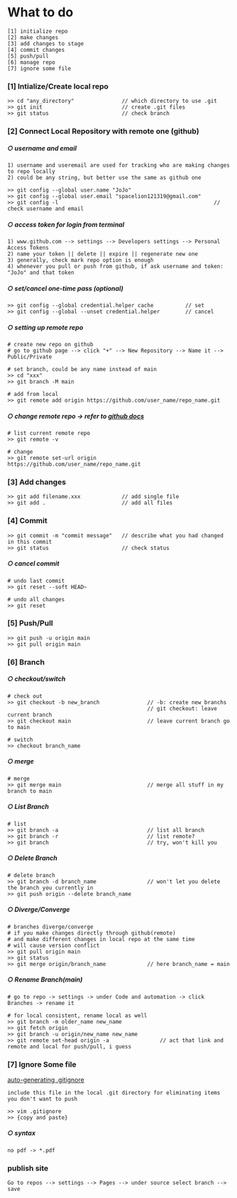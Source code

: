 
# What to do
```
[1] initialize repo 
[2] make changes 
[3] add changes to stage 
[4] commit changes 
[5] push/pull
[6] manage repo
[7] ignore some file
```

### [1] Intialize/Create local repo
```
>> cd "any_directory"               // which directory to use .git
>> git init                         // create .git files 
>> git status                       // check branch
```
### [2] Connect Local Repository with remote one (github)
##### &#x25cb; username and email 
```
1) username and useremail are used for tracking who are making changes to repo locally
2) could be any string, but better use the same as github one

>> git config --global user.name "JoJo"
>> git config --global user.email "spacelion121319@gmail.com"
>> git config -l                                                 // check username and email
```
##### &#x25cb; access token for login from terminal 
```
1) www.github.com --> settings --> Developers settings --> Personal Access Tokens
2) name your token || delete || expire || regenerate new one
3) generally, check mark repo option is enough
4) whenever you pull or push from github, if ask username and token: "JoJo" and that token
```

##### &#x25cb; set/cancel one-time pass (optional)
```
>> git config --global credential.helper cache          // set 
>> git config --global --unset credential.helper        // cancel
```
##### &#x25cb; setting up remote repo 
```
# create new repo on github 
# go to github page --> click "+" --> New Repository --> Name it --> Public/Private 

# set branch, could be any name instead of main
>> cd "xxx"
>> git branch -M main

# add from local
>> git remote add origin https://github.com/user_name/repo_name.git
```

##### &#x25cb; change remote repo -> refer to [*github docs*](https://docs.github.com/en/get-started/getting-started-with-git/managing-remote-repositories)
```
# list current remote repo 
>> git remote -v 

# change 
>> git remote set-url origin https://github.com/user_name/repo_name.git
```

### [3] Add changes 
```
>> git add filename.xxx             // add single file 
>> git add .                        // add all files 
```

### [4] Commit 
```
>> git commit -m "commit message"   // describe what you had changed in this commit
>> git status                       // check status
```
##### &#x25cb; cancel commit 
```
# undo last commit
>> git reset --soft HEAD~

# undo all changes 
>> git reset
```

### [5] Push/Pull
```
>> git push -u origin main 
>> git pull origin main
```
### [6] Branch
##### &#x25cb; checkout/switch
```
# check out
>> git checkout -b new_branch               // -b: create new branchs 
                                            // git checkout: leave current branch 
>> git checkout main                        // leave current branch go to main

# switch
>> checkout branch_name 
```
##### &#x25cb; merge
```
# merge 
>> git merge main                           // merge all stuff in my branch to main

```
##### &#x25cb; List Branch
```
# list
>> git branch -a                            // list all branch 
>> git branch -r                            // list remote? 
>> git branch                               // try, won't kill you
```
##### &#x25cb; Delete Branch
```
# delete branch 
>> git branch -d branch_name                // won't let you delete the branch you currently in
>> git push origin --delete branch_name 

```
##### &#x25cb; Diverge/Converge
```
# branches diverge/converge
# if you make changes directly through github(remote)
# and make different changes in local repo at the same time 
# will cause version conflict 
>> git pull origin main 
>> git status 
>> git merge origin/branch_name             // here branch_name = main
```
##### &#x25cb; Rename Branch(main)
```
# go to repo -> settings -> under Code and automation -> click Branches -> rename it

# for local consistent, rename local as well 
>> git branch -m older_name new_name 
>> git fetch origin 
>> git branch -u origin/new_name new_name 
>> git remote set-head origin -a                // act that link and remote and local for push/pull, i guess
```

### [7] Ignore Some file
[auto-generating .gitignore](https://www.toptal.com/developers/gitignore)
```
include this file in the local .git directory for eliminating items you don't want to push 

>> vim .gitignore 
>> {copy and paste}
```
##### &#x25cb; syntax 
```
no pdf -> *.pdf
```

### publish site
```
Go to repos --> settings --> Pages --> under source select branch --> save 
```
